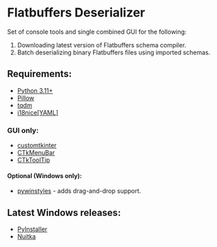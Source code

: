 # Flatbuffers Deserializer
Set of console tools and single combined GUI for the following:
1. Downloading latest version of Flatbuffers schema compiler.
2. Batch deserializing binary Flatbuffers files using imported schemas.

## Requirements:
- [Python 3.11+](https://www.python.org/)
- [Pillow](https://pypi.org/project/pillow/)
- [tqdm](https://pypi.org/project/tqdm/)
- [i18nice[YAML]](https://pypi.org/project/i18nice/)
### GUI only:
- [customtkinter](https://pypi.org/project/customtkinter/)
- [CTkMenuBar](https://pypi.org/project/CTkMenuBar/)
- [CTkToolTip](https://pypi.org/project/CTkToolTip/)
#### Optional (Windows only):
- [pywinstyles](https://pypi.org/project/pywinstyles/) - adds drag-and-drop support.
## Latest Windows releases:
- [PyInstaller](https://github.com/Shararamosh/flatc_deserializer/releases/tag/latest)
- [Nuitka](https://github.com/Shararamosh/flatc_deserializer/releases/tag/latest-nuitka)